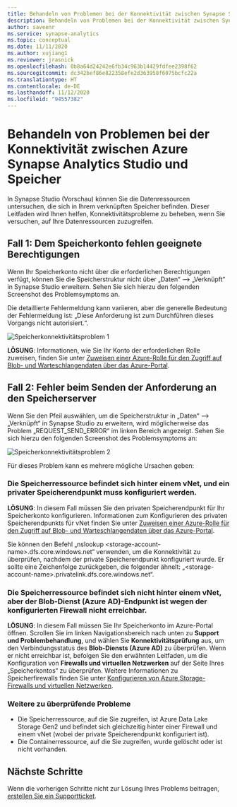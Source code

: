 ```yaml
---
title: Behandeln von Problemen bei der Konnektivität zwischen Synapse Studio und Speicher
description: Behandeln von Problemen bei der Konnektivität zwischen Synapse Studio und Speicher
author: saveenr
ms.service: synapse-analytics
ms.topic: conceptual
ms.date: 11/11/2020
ms.author: xujiang1
ms.reviewer: jrasnick
ms.openlocfilehash: 0b8a64d24242e6fb34c963b14429fdfee2398f62
ms.sourcegitcommit: dc342bef86e822358efe2d363958f6075bcfc22a
ms.translationtype: HT
ms.contentlocale: de-DE
ms.lasthandoff: 11/12/2020
ms.locfileid: "94557382"
---
```

# <a name="troubleshoot-connectivity-between-azure-synapse-analytics-synapse-studio-and-storage"></a>Behandeln von Problemen bei der Konnektivität zwischen Azure Synapse Analytics Studio und Speicher

In Synapse Studio (Vorschau) können Sie die Datenressourcen untersuchen, die sich in Ihrem verknüpften Speicher befinden. Dieser Leitfaden wird Ihnen helfen, Konnektivitätsprobleme zu beheben, wenn Sie versuchen, auf Ihre Datenressourcen zuzugreifen. 

## <a name="case-1-storage-account-lacks-proper-permissions"></a>Fall 1: Dem Speicherkonto fehlen geeignete Berechtigungen

Wenn Ihr Speicherkonto nicht über die erforderlichen Berechtigungen verfügt, können Sie die Speicherstruktur nicht über „Daten“ --> „Verknüpft“ in Synapse Studio erweitern. Sehen Sie sich hierzu den folgenden Screenshot des Problemsymptoms an. 

Die detaillierte Fehlermeldung kann variieren, aber die generelle Bedeutung der Fehlermeldung ist: „Diese Anforderung ist zum Durchführen dieses Vorgangs nicht autorisiert.“.

![Speicherkonnektivitätsproblem 1](media/troubleshoot-synapse-studio-and-storage-connectivity/storage-connectivity-issue.1.png)

**LÖSUNG**: Informationen, wie Sie Ihr Konto der erforderlichen Rolle zuweisen, finden Sie unter [Zuweisen einer Azure-Rolle für den Zugriff auf Blob- und Warteschlangendaten über das Azure-Portal](../../storage/common/storage-auth-aad-rbac-portal.md).


## <a name="case-2-failed-to-send-the-request-to-storage-server"></a>Fall 2: Fehler beim Senden der Anforderung an den Speicherserver

Wenn Sie den Pfeil auswählen, um die Speicherstruktur in „Daten“ --> „Verknüpft“ in Synapse Studio zu erweitern, wird möglicherweise das Problem „REQUEST_SEND_ERROR“ im linken Bereich angezeigt. Sehen Sie sich hierzu den folgenden Screenshot des Problemsymptoms an:

![Speicherkonnektivitätsproblem 2](media/troubleshoot-synapse-studio-and-storage-connectivity/storage-connectivity-issue.2.png)

Für dieses Problem kann es mehrere mögliche Ursachen geben:

### <a name="the-storage-resource-is-behind-a-vnet-and-a-storage-private-endpoint-needs-to-configure"></a>Die Speicherressource befindet sich hinter einem vNet, und ein privater Speicherendpunkt muss konfiguriert werden.

**LÖSUNG**: In diesem Fall müssen Sie den privaten Speicherendpunkt für Ihr Speicherkonto konfigurieren. Informationen zum Konfigurieren des privaten Speicherendpunkts für vNet finden Sie unter [Zuweisen einer Azure-Rolle für den Zugriff auf Blob- und Warteschlangendaten über das Azure-Portal](../security/how-to-connect-to-workspace-from-restricted-network.md).

Sie können den Befehl „nslookup \<storage-account-name\>.dfs.core.windows.net“ verwenden, um die Konnektivität zu überprüfen, nachdem der private Speicherendpunkt konfiguriert wurde. Er sollte eine Zeichenfolge zurückgeben, die folgender ähnelt: „\<storage-account-name\>.privatelink.dfs.core.windows.net“.

### <a name="the-storage-resource-is-not-behind-a-vnet-but-the-blob-service-azure-ad-endpoint-is-not-accessible-due-to-firewall-configured"></a>Die Speicherressource befindet sich nicht hinter einem vNet, aber der Blob-Dienst (Azure AD)-Endpunkt ist wegen der konfigurierten Firewall nicht erreichbar.

**LÖSUNG**: In diesem Fall müssen Sie Ihr Speicherkonto im Azure-Portal öffnen. Scrollen Sie im linken Navigationsbereich nach unten zu **Support und Problembehandlung**, und wählen Sie **Konnektivitätsprüfung** aus, um den Verbindungsstatus des **Blob-Diensts (Azure AD)** zu überprüfen. Wenn er nicht erreichbar ist, befolgen Sie den erwähnten Leitfaden, um die Konfiguration von **Firewalls und virtuellen Netzwerken** auf der Seite Ihres „Speicherkontos“ zu überprüfen. Weitere Informationen zu Speicherfirewalls finden Sie unter [Konfigurieren von Azure Storage-Firewalls und virtuellen Netzwerken](../../storage/common/storage-network-security.md).

### <a name="other-issues-to-check"></a>Weitere zu überprüfende Probleme 

* Die Speicherressource, auf die Sie zugreifen, ist Azure Data Lake Storage Gen2 und befindet sich gleichzeitig hinter einer Firewall und einem vNet (wobei der private Speicherendpunkt konfiguriert ist).
* Die Containerressource, auf die Sie zugreifen, wurde gelöscht oder ist nicht vorhanden.


## <a name="next-steps"></a>Nächste Schritte
Wenn die vorherigen Schritte nicht zur Lösung Ihres Problems beitragen, [erstellen Sie ein Supportticket](../../sql-data-warehouse/sql-data-warehouse-get-started-create-support-ticket.md).
